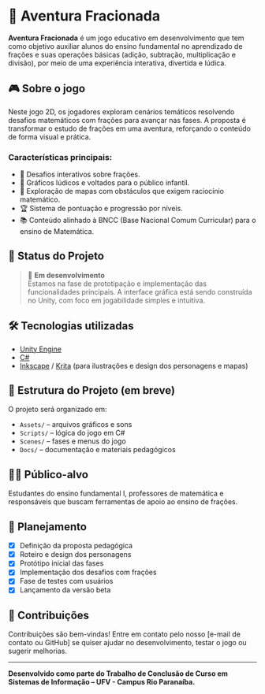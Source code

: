 # 🧩 Aventura Fracionada

**Aventura Fracionada** é um jogo educativo em desenvolvimento que tem como objetivo auxiliar alunos do ensino fundamental no aprendizado de frações e suas operações básicas (adição, subtração, multiplicação e divisão), por meio de uma experiência interativa, divertida e lúdica.

## 🎮 Sobre o jogo

Neste jogo 2D, os jogadores exploram cenários temáticos resolvendo desafios matemáticos com frações para avançar nas fases. A proposta é transformar o estudo de frações em uma aventura, reforçando o conteúdo de forma visual e prática.

### Características principais:
- 🧠 Desafios interativos sobre frações.
- 🎨 Gráficos lúdicos e voltados para o público infantil.
- 🧭 Exploração de mapas com obstáculos que exigem raciocínio matemático.
- 🏆 Sistema de pontuação e progressão por níveis.
- 📚 Conteúdo alinhado à BNCC (Base Nacional Comum Curricular) para o ensino de Matemática.

## 🚧 Status do Projeto

> 🚀 **Em desenvolvimento**  
Estamos na fase de prototipação e implementação das funcionalidades principais. A interface gráfica está sendo construída no Unity, com foco em jogabilidade simples e intuitiva.

## 🛠️ Tecnologias utilizadas

- [Unity Engine](https://unity.com/)
- [C#](https://learn.microsoft.com/en-us/dotnet/csharp/)
- [Inkscape](https://inkscape.org/) / [Krita](https://krita.org/) (para ilustrações e design dos personagens e mapas)

## 📁 Estrutura do Projeto (em breve)

O projeto será organizado em:
- `Assets/` – arquivos gráficos e sons
- `Scripts/` – lógica do jogo em C#
- `Scenes/` – fases e menus do jogo
- `Docs/` – documentação e materiais pedagógicos

## 👨‍🏫 Público-alvo

Estudantes do ensino fundamental I, professores de matemática e responsáveis que buscam ferramentas de apoio ao ensino de frações.

## 📅 Planejamento

- [x] Definição da proposta pedagógica
- [x] Roteiro e design dos personagens
- [x] Protótipo inicial das fases
- [x] Implementação dos desafios com frações
- [x] Fase de testes com usuários
- [x] Lançamento da versão beta

## 🤝 Contribuições

Contribuições são bem-vindas! Entre em contato pelo nosso [e-mail de contato ou GitHub] se quiser ajudar no desenvolvimento, testar o jogo ou sugerir melhorias.

---

**Desenvolvido como parte do Trabalho de Conclusão de Curso em Sistemas de Informação – UFV - Campus Rio Paranaíba.**
